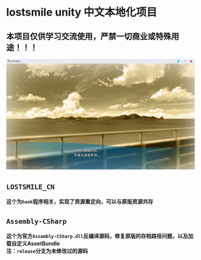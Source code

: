 # lostsmile unity 中文本地化项目
## 本项目仅供学习交流使用，严禁一切商业或特殊用途！！！
![Image text](https://github.com/cokkeijigen/lostsmile_cn/blob/master/test.png)<br>
## `LOSTSMILE_CN`
**这个为`hook`程序相关，实现了资源重定向，可以与原版资源共存**
## `Assembly-CSharp` 
**这个为官方`Assembly-CSharp.dll`反编译源码，修复原版的存档路径问题，以及加载自定义AssetBundle <br>
注：`release`分支为未修改过的源码**
